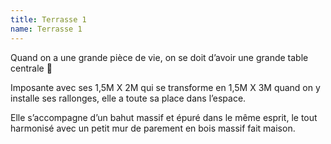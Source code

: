 ```yaml
---
title: Terrasse 1
name: Terrasse 1
---
```


Quand on a une grande pièce de vie, on se doit d’avoir une grande table centrale 🙂

Imposante avec ses 1,5M X 2M qui se transforme en 1,5M X 3M quand on y installe ses rallonges, elle a toute sa place dans l’espace.

Elle s’accompagne d’un bahut massif et épuré dans le même esprit, le tout harmonisé avec un petit mur de parement en bois massif fait maison.
